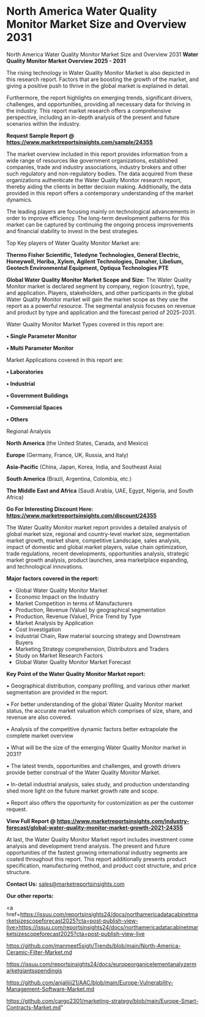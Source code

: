 # North America Water Quality Monitor Market Size and Overview 2031
 North America Water Quality Monitor Market Size and Overview 2031
<Strong> Water Quality Monitor Market Overview 2025 - 2031</strong>

The rising technology in Water Quality Monitor Market is also depicted in this research report. Factors that are boosting the growth of the market, and giving a positive push to thrive in the global market is explained in detail.

Furthermore, the report highlights on emerging trends, significant drivers, challenges, and opportunities, providing all necessary data for thriving in the industry. This report market research offers a comprehensive perspective, including an in-depth analysis of the present and future scenarios within the industry.

<strong>Request Sample Report @ <a href=https://www.marketreportsinsights.com/sample/24355>https://www.marketreportsinsights.com/sample/24355</a></strong>

The market overview included in this report provides information from a wide range of resources like government organizations, established companies, trade and industry associations, industry brokers and other such regulatory and non-regulatory bodies. The data acquired from these organizations authenticate the Water Quality Monitor research report, thereby aiding the clients in better decision making. Additionally, the data provided in this report offers a contemporary understanding of the market dynamics.

The leading players are focusing mainly on technological advancements in order to improve efficiency. The long-term development patterns for this market can be captured by continuing the ongoing process improvements and financial stability to invest in the best strategies.

Top Key players of Water Quality Monitor Market are:

<strong>Thermo Fisher Scientific, Teledyne Technologies, General Electric, Honeywell, Horiba, Xylem, Agilent Technologies, Danaher, Libelium, Geotech Environmental Equipment, Optiqua Technologies PTE</strong>

<strong><b>Global Water Quality Monitor Market Scope and Size:</b></strong>
The Water Quality Monitor market is declared segment by company, region (country), type, and application. Players, stakeholders, and other participants in the global Water Quality Monitor market will gain the market scope as they use the report as a powerful resource. The segmental analysis focuses on revenue and product by type and application and the forecast period of 2025-2031.

Water Quality Monitor Market Types covered in this report are:

<strong>• Single Parameter Monitor

• Multi Parameter Monitor</strong>

Market Applications covered in this report are:

<strong>• Laboratories

• Industrial

• Government Buildings

• Commercial Spaces

• Others</strong> 

Regional Analysis

<strong>North America</strong> (the United States, Canada, and Mexico)

<strong>Europe</strong> (Germany, France, UK, Russia, and Italy)

<strong>Asia-Pacific</strong> (China, Japan, Korea, India, and Southeast Asia)

<strong>South America</strong> (Brazil, Argentina, Colombia, etc.)

<strong>The Middle East and Africa</strong> (Saudi Arabia, UAE, Egypt, Nigeria, and South Africa)

<strong>Go For Interesting Discount Here: <a href=https://www.marketreportsinsights.com/discount/24355>https://www.marketreportsinsights.com/discount/24355</a></strong>

The Water Quality Monitor market report provides a detailed analysis of global market size, regional and country-level market size, segmentation market growth, market share, competitive Landscape, sales analysis, impact of domestic and global market players, value chain optimization, trade regulations, recent developments, opportunities analysis, strategic market growth analysis, product launches, area marketplace expanding, and technological innovations.

<strong><b>Major factors covered in the report:</b></strong>
<ul>
  <li>Global Water Quality Monitor Market </li>
  <li>Economic Impact on the Industry</li>
  <li>Market Competition in terms of Manufacturers</li>
  <li>Production, Revenue (Value) by geographical segmentation</li>
  <li>Production, Revenue (Value), Price Trend by Type</li>
  <li>Market Analysis by Application</li>
  <li>Cost Investigation</li>
  <li>Industrial Chain, Raw material sourcing strategy and Downstream Buyers</li>
  <li>Marketing Strategy comprehension, Distributors and Traders</li>
  <li>Study on Market Research Factors</li>
  <li>Global Water Quality Monitor Market Forecast</li>
</ul>

<strong><b>Key Point of the Water Quality Monitor Market report:</b></strong>

• Geographical distribution, company profiling, and various other market segmentation are provided in the report.

• For better understanding of the global Water Quality Monitor market status, the accurate market valuation which comprises of size, share, and revenue are also covered.

• Analysis of the competitive dynamic factors better extrapolate the complete market overview

• What will be the size of the emerging Water Quality Monitor market in 2031?

• The latest trends, opportunities and challenges, and growth drivers provide better construal of the Water Quality Monitor Market.

• In-detail industrial analysis, sales study, and production understanding shed more light on the future market growth rate and scope.

• Report also offers the opportunity for customization as per the customer request.

<strong><b>View Full Report @ <a href=https://www.marketreportsinsights.com/industry-forecast/global-water-quality-monitor-market-growth-2021-24355>https://www.marketreportsinsights.com/industry-forecast/global-water-quality-monitor-market-growth-2021-24355</a></b></strong>


At last, the Water Quality Monitor Market report includes investment come analysis and development trend analysis. The present and future opportunities of the fastest growing international industry segments are coated throughout this report. This report additionally presents product specification, manufacturing method, and product cost structure, and price structure.

<strong>Contact Us:</strong>
sales@marketreportsinsights.com

<strong>Our other reports:</strong>

<a href=https://issuu.com/reportsinsights24/docs/northamericadatacabinetmarketsizescopeforecast2025?cta=post-publish-view-live>https://issuu.com/reportsinsights24/docs/northamericadatacabinetmarketsizescopeforecast2025?cta=post-publish-view-live</a>

<a href=https://github.com/manmeet5sigh/Trends/blob/main/North-America-Ceramic-Filter-Market.md>https://github.com/manmeet5sigh/Trends/blob/main/North-America-Ceramic-Filter-Market.md</a>

<a href=https://issuu.com/reportsinsights24/docs/europeorganicelementanalyzermarketgiantsspendingis>https://issuu.com/reportsinsights24/docs/europeorganicelementanalyzermarketgiantsspendingis</a>

<a href=https://github.com/anjaliiii21/AAC/blob/main/Europe-Vulnerability-Management-Software-Market.md>https://github.com/anjaliiii21/AAC/blob/main/Europe-Vulnerability-Management-Software-Market.md</a>

<a href=https://github.com/cargo2301/marketing-strategy/blob/main/Europe-Smart-Contracts-Market.md>https://github.com/cargo2301/marketing-strategy/blob/main/Europe-Smart-Contracts-Market.md</a>"
